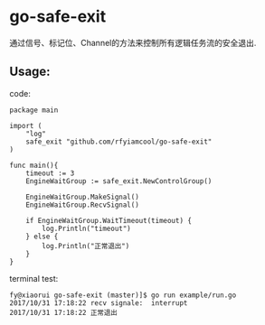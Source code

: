 # go-safe-exit

通过信号、标记位、Channel的方法来控制所有逻辑任务流的安全退出.

## Usage:


code:

```
package main

import (
	"log"
	safe_exit "github.com/rfyiamcool/go-safe-exit"
)

func main(){
	timeout := 3
	EngineWaitGroup := safe_exit.NewControlGroup()

	EngineWaitGroup.MakeSignal()
	EngineWaitGroup.RecvSignal()

	if EngineWaitGroup.WaitTimeout(timeout) {
		log.Println("timeout")
	} else {
		log.Println("正常退出")
	}
}
```

terminal test:

```
fy@xiaorui go-safe-exit (master)]$ go run example/run.go
2017/10/31 17:18:22 recv signale:  interrupt
2017/10/31 17:18:22 正常退出
```
